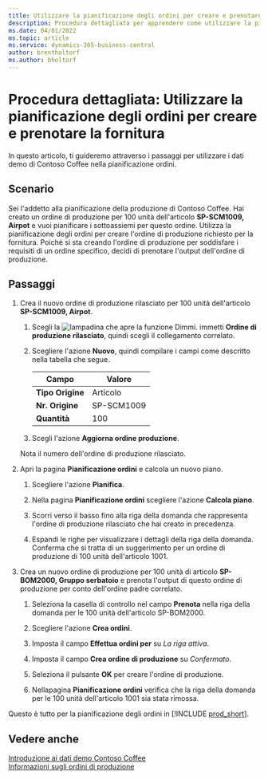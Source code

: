 ```yaml
---
title: Utilizzare la pianificazione degli ordini per creare e prenotare la fornitura
description: Procedura dettagliata per apprendere come utilizzare la pianificazione degli ordini per creare l'ordine di produzione richiesto per la fornitura in Business Central.
ms.date: 04/01/2022
ms.topic: article
ms.service: dynamics-365-business-central
author: brentholtorf
ms.author: bholtorf
---
```


# Procedura dettagliata: Utilizzare la pianificazione degli ordini per creare e prenotare la fornitura

In questo articolo, ti guideremo attraverso i passaggi per utilizzare i dati demo di Contoso Coffee nella pianificazione ordini.

## Scenario

Sei l'addetto alla pianificazione della produzione di Contoso Coffee. Hai creato un ordine di produzione per 100 unità dell'articolo **SP-SCM1009, Airpot** e vuoi pianificare i sottoassiemi per questo ordine. Utilizza la pianificazione degli ordini per creare l'ordine di produzione richiesto per la fornitura. Poiché si sta creando l'ordine di produzione per soddisfare i requisiti di un ordine specifico, decidi di prenotare l'output dell'ordine di produzione.  

## Passaggi

1. Crea il nuovo ordine di produzione rilasciato per 100 unità dell'articolo **SP-SCM1009, Airpot**.

    1. Scegli la ![lampadina che apre la funzione Dimmi.](../../media/ui-search/search_small.png "Dimmi cosa vuoi fare") immetti **Ordine di produzione rilasciato**, quindi scegli il collegamento correlato.  

    2. Scegliere l'azione **Nuovo**, quindi compilare i campi come descritto nella tabella che segue.  

        |Campo  |Valore  |
        |---------|---------|
        |**Tipo Origine** |Articolo|
        |**Nr. Origine** |SP-SCM1009|
        |**Quantità** |100|
    3. Scegli l'azione **Aggiorna ordine produzione**.  

    Nota il numero dell'ordine di produzione rilasciato.

2. Apri la pagina **Pianificazione ordini** e calcola un nuovo piano.

    1. Scegliere l'azione **Pianifica**.  

    2. Nella pagina **Pianificazione ordini** scegliere l'azione **Calcola piano**.  

    3. Scorri verso il basso fino alla riga della domanda che rappresenta l'ordine di produzione rilasciato che hai creato in precedenza.  

    4. Espandi le righe per visualizzare i dettagli della riga della domanda. Conferma che si tratta di un suggerimento per un ordine di produzione di 100 unità dell'articolo 1001.  

3. Crea un nuovo ordine di produzione per 100 unità di articolo **SP-BOM2000, Gruppo serbatoio** e prenota l'output di questo ordine di produzione per conto dell'ordine padre correlato.  

    1. Seleziona la casella di controllo nel campo **Prenota** nella riga della domanda per le 100 unità dell'articolo SP-BOM2000.

    2. Scegliere l'azione **Crea ordini**.  

    3. Imposta il campo **Effettua ordini per** su *La riga attiva*.  

    4. Imposta il campo **Crea ordine di produzione** su *Confermato*.

    5. Seleziona il pulsante **OK** per creare l'ordine di produzione.

    6. Nellapagina **Pianificazione ordini** verifica che la riga della domanda per le 100 unità dell'articolo 1001 sia stata rimossa.

Questo è tutto per la pianificazione degli ordini in [!INCLUDE [prod_short](../../includes/prod_short.md)].  

## Vedere anche

[Introduzione ai dati demo Contoso Coffee](../contoso-coffee-intro.md)  
[Informazioni sugli ordini di produzione](../../production-about-production-orders.md)  
